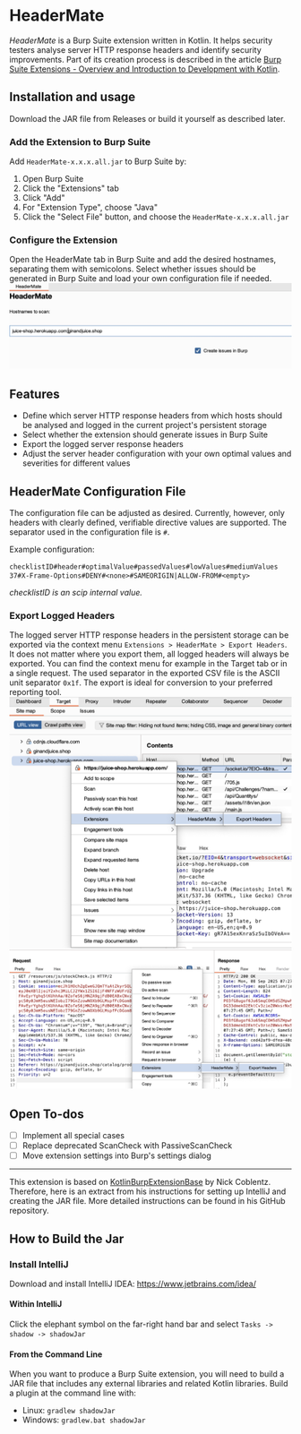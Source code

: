 # HeaderMate

_HeaderMate_ is a Burp Suite extension written in Kotlin.
It helps security testers analyse server HTTP response headers and identify security improvements.
Part of its creation process is described in the
article [Burp Suite Extensions - Overview and Introduction to Development with Kotlin](https://www.scip.ch/en/?labs.20250911).

## Installation and usage

Download the JAR file from Releases or build it yourself as described later.

### Add the Extension to Burp Suite

Add `HeaderMate-x.x.x.all.jar` to Burp Suite by:

1. Open Burp Suite
2. Click the "Extensions" tab
3. Click "Add"
4. For "Extension Type", choose "Java"
5. Click the "Select File" button, and choose the `HeaderMate-x.x.x.all.jar`

### Configure the Extension

Open the HeaderMate tab in Burp Suite and add the desired hostnames, separating them with semicolons.
Select whether issues should be generated in Burp Suite and load your own configuration file if needed.
![HeaderMate settings](documentation/settings_view.png)

## Features

- Define which server HTTP response headers from which hosts should be analysed and logged in the current project's
  persistent storage
- Select whether the extension should generate issues in Burp Suite
- Export the logged server response headers
- Adjust the server header configuration with your own optimal values and severities for different values

## HeaderMate Configuration File

The configuration file can be adjusted as desired. Currently, however, only headers with clearly defined,
verifiable directive values are supported. The separator used in the configuration file is `#`.

Example configuration:

```
checklistID#header#optimalValue#passedValues#lowValues#mediumValues
37#X-Frame-Options#DENY#<none>#SAMEORIGIN|ALLOW-FROM#<empty>
```

_checklistID is an scip internal value._

### Export Logged Headers

The logged server HTTP response headers in the persistent storage can be exported via the context menu
`Extensions > HeaderMate > Export Headers`.
It does not matter where you export them, all logged headers will always be exported. You can find the context menu for
example in the Target tab or in a single request. The used separator in the exported CSV file is the ASCII unit
separator `0x1f`. The export is ideal for conversion to your preferred reporting tool.
![Export in the Target tab](documentation/target_export_results.png)
![Export in a single request](documentation/request_export_results.png)

## Open To-dos

- [ ] Implement all special cases
- [ ] Replace deprecated ScanCheck with PassiveScanCheck
- [ ] Move extension settings into Burp's settings dialog

-----

This extension is based on [KotlinBurpExtensionBase](https://github.com/ncoblentz/KotlinBurpExtensionBase) by Nick
Coblentz.
Therefore, here is an extract from his instructions for setting up IntelliJ and creating the JAR file. More detailed
instructions can be found in his GitHub repository.

## How to Build the Jar

### Install IntelliJ

Download and install IntelliJ IDEA: https://www.jetbrains.com/idea/

#### Within IntelliJ

Click the elephant symbol on the far-right hand bar and select `Tasks -> shadow -> shadowJar`

#### From the Command Line

When you want to produce a Burp Suite extension, you will need to build a JAR file that includes any external libraries
and
related Kotlin libraries. Build a plugin at the command line with:

- Linux: `gradlew shadowJar`
- Windows: `gradlew.bat shadowJar`


